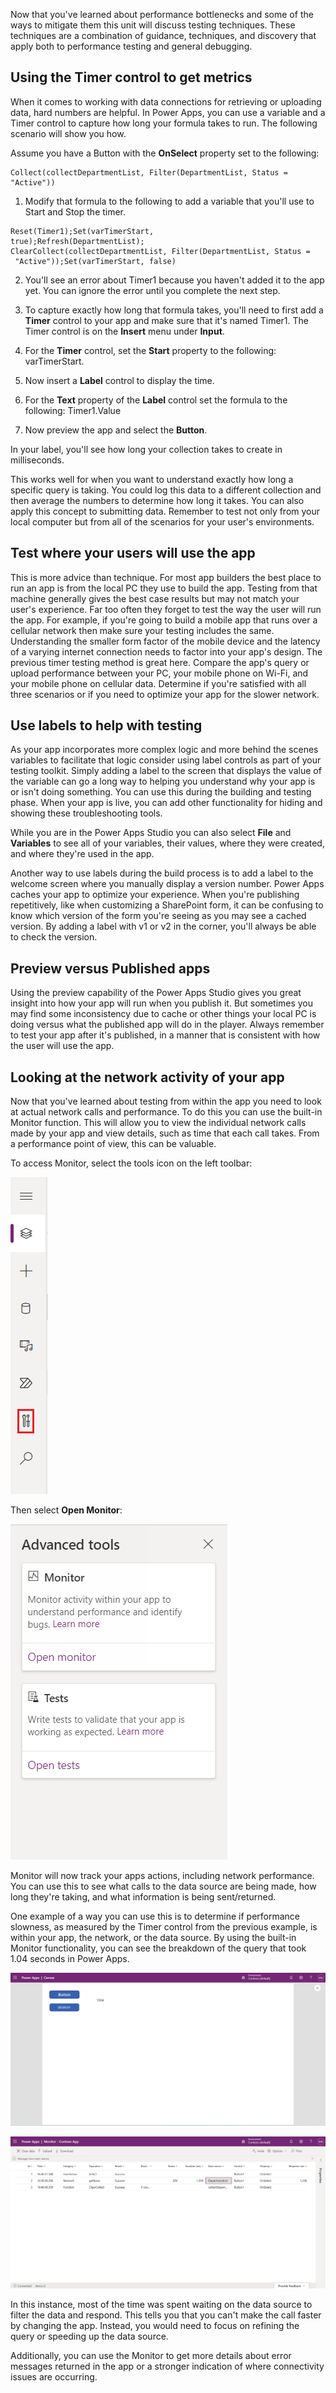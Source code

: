 Now that you've learned about performance bottlenecks and some of the
ways to mitigate them this unit will discuss testing techniques. These
techniques are a combination of guidance, techniques, and discovery that
apply both to performance testing and general debugging.

## Using the Timer control to get metrics

When it comes to working with data connections for retrieving or
uploading data, hard numbers are helpful. In Power Apps, you can use
a variable and a Timer control to capture how long your formula takes to
run. The following scenario will show you how.

Assume you have a Button with the **OnSelect** property set to the
following:

```
Collect(collectDepartmentList, Filter(DepartmentList, Status = "Active"))
```

1.  Modify that formula to the following to add a variable that you'll use to Start and Stop the timer.

```
Reset(Timer1);Set(varTimerStart,
true);Refresh(DepartmentList);
ClearCollect(collectDepartmentList, Filter(DepartmentList, Status =
 "Active"));Set(varTimerStart, false)
 ```

2. You'll see an error about Timer1 because you haven't added it to the app yet. You can ignore the error until you complete the next step.

2.  To capture exactly how long that formula takes, you'll need to
    first add a **Timer** control to your app and make sure that it's named Timer1. The Timer control is on the **Insert** menu under
    **Input**.

3.  For the **Timer** control, set the **Start** property to the following: varTimerStart.

4.  Now insert a **Label** control to display the time.

5.  For the **Text** property of the **Label** control set the formula to the following: Timer1.Value

6.  Now preview the app and select the **Button**.

In your label, you'll see how long your collection takes to create in
milliseconds.

This works well for when you want to understand exactly how long a specific query is taking. You could log this data to a different collection and then average the numbers to determine how long it takes. You can also apply this concept to submitting data. Remember to test not only from your local computer but from all of the scenarios for your user's environments.

## Test where your users will use the app

This is more advice than technique. For most app builders the best place
to run an app is from the local PC they use to build the app. Testing
from that machine generally gives the best case results but may not
match your user's experience. Far too often they forget to test the way
the user will run the app. For example, if you're going to build a
mobile app that runs over a cellular network then make sure your testing
includes the same. Understanding the smaller form factor of the mobile
device and the latency of a varying internet connection needs to factor
into your app's design. The previous timer testing method is great here.
Compare the app's query or upload performance between your PC, your
mobile phone on Wi-Fi, and your mobile phone on cellular data. Determine if you're satisfied with all three scenarios or if you need to optimize your app for the slower network.

## Use labels to help with testing

As your app incorporates more complex logic and more behind the scenes
variables to facilitate that logic consider using label controls as part
of your testing toolkit. Simply adding a label to the screen that
displays the value of the variable can go a long way to helping you
understand why your app is or isn't doing something. You can use this
during the building and testing phase. When your app is live, you can add other functionality for hiding and showing these
troubleshooting tools.

While you are in the Power Apps Studio you can also select
**File** and **Variables** to see all of your variables, their values, where
they were created, and where they're used in the app.

Another way to use labels during the build process is to add a label to
the welcome screen where you manually display a version number.
Power Apps caches your app to optimize your experience. When you're
publishing repetitively, like when customizing a SharePoint form, it can
be confusing to know which version of the form you're seeing as you may
see a cached version. By adding a label with v1 or v2 in the
corner, you'll always be able to check the version.

## Preview versus Published apps

Using the preview capability of the Power Apps Studio gives you great
insight into how your app will run when you publish it. But sometimes
you may find some inconsistency due to cache or other things your local
PC is doing versus what the published app will do in the player. Always
remember to test your app after it's published, in a manner that is
consistent with how the user will use the app.

## Looking at the network activity of your app

Now that you've learned about testing from within the app you need to look at actual network calls and performance. To do this you can use the built-in Monitor function. This will allow you to view the individual network calls made by your app and view details, such as time that each call takes. From a performance point of view, this can be valuable.

To access Monitor, select the tools icon on the left toolbar:

![Screenshot of the developer tools tab of Power Apps.](../media/monitor.png)

Then select **Open Monitor**:

![Screenshot of the Developer Tools used to see the breakdown of the query.](../media/monitor-2.png)

Monitor will now track your apps actions, including network performance. You can use this to see what calls to the data source are being made, how long they're taking, and what information is being sent/returned.

One example of a way you can use this is to determine if performance slowness, as measured by the Timer control from the previous example, is within your app, the network, or the data source. By using the built-in Monitor functionality, you can see the breakdown of the query that took 1.04 seconds in Power Apps.

![Screenshot of in app test to check the timer results.](../media/button-results.png)

![Screenshot of the breakdown of the query that took 1.55 seconds in Power Apps.](../media/monitor-results.png)

In this instance, most of the time was spent waiting on the data source
to filter the data and respond. This tells you that you can't make the
call faster by changing the app. Instead, you would need to focus on
refining the query or speeding up the data source.

Additionally, you can use the Monitor to get more details about
error messages returned in the app or a stronger indication of where
connectivity issues are occurring.